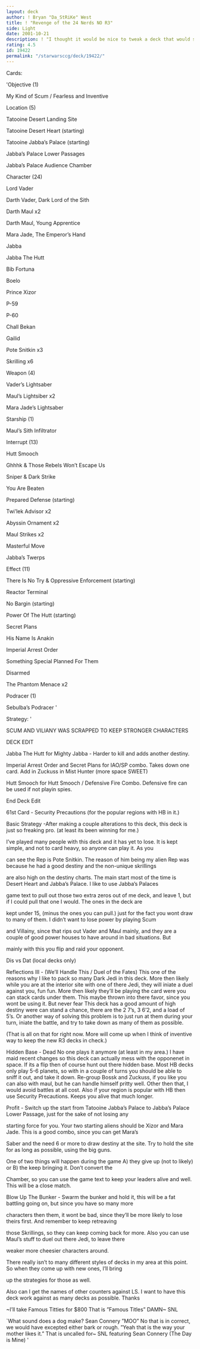 ```yaml
---
layout: deck
author: ! Bryan "Da_StRiKe" West
title: ! "Revenge of the 24 Nerds NO R3"
side: Light
date: 2001-10-21
description: ! "I thought it would be nice to tweak a deck that would still stand a chance for the Reflections III war, without packing Reflection III itself."
rating: 4.5
id: 19422
permalink: "/starwarsccg/deck/19422/"
---
```

Cards: 

'Objective (1)

My Kind of Scum / Fearless and Inventive


Location (5)

Tatooine Desert Landing Site

Tatooine Desert Heart (starting)

Tatooine Jabba’s Palace (starting)

Jabba’s Palace Lower Passages

Jabba’s Palace Audience Chamber


Character (24)

Lord Vader

Darth Vader, Dark Lord of the Sith

Darth Maul x2

Darth Maul, Young Apprentice

Mara Jade, The Emperor’s Hand

Jabba

Jabba The Hutt

Bib Fortuna

Boelo

Prince Xizor

P-59

P-60

Chall Bekan

Gailid

Pote Snitkin x3

Skrilling x6


Weapon (4)

Vader’s Lightsaber

Maul’s Lightsiber x2

Mara Jade’s Lightsaber


Starship (1)

Maul’s Sith Infiltrator


Interrupt (13)

Hutt Smooch

Ghhhk & Those Rebels Won’t Escape Us

Sniper & Dark Strike

You Are Beaten

Prepared Defense (starting)

Twi’lek Advisor x2

Abyssin Ornament x2

Maul Strikes x2

Masterful Move

Jabba’s Twerps


Effect (11)

There Is No Try & Oppressive Enforcement (starting)

Reactor Terminal

No Bargin (starting)

Power Of The Hutt (starting)

Secret Plans

His Name Is Anakin

Imperial Arrest Order

Something Special Planned For Them

Disarmed

The Phantom Menace x2


Podracer (1)

Sebulba’s Podracer '

Strategy: '

 SCUM AND VILlANY WAS SCRAPPED TO KEEP STRONGER CHARACTERS 


 DECK EDIT 


Jabba The Hutt for Mighty Jabba - Harder to kill and adds another destiny.


Imperial Arrest Order and Secret Plans for IAO/SP combo. Takes down one card. Add in Zuckuss in Mist Hunter (more space SWEET)


Hutt Smooch for Hutt Smooch / Defensive Fire Combo. Defensive fire can be used if not playin spies.


 End Deck Edit 


61st Card - Security Precautions (for the popular regions with HB in it.)


Basic Strategy -After making a couple alterations to this deck, this deck is just so freaking pro. (at least its been winning for me.) 

I’ve played many people with this deck and it has yet to lose. It is kept simple, and not to card heavy, so anyone can play it. As you 

can see the Rep is Pote Snitkin. The reason of him being my alien Rep was because he had a good destiny and the non-unique skrillings 

are also high on the destiny charts. The main start most of the time is Desert Heart and Jabba’s Palace. I like to use Jabba’s Palaces 

game text to pull out those two extra zeros out of me deck, and leave 1, but if I could pull that one I would. The ones in the deck are 

kept under 15, (minus the ones you can pull.) just for the fact you wont draw to many of them. I didn’t want to lose power by playing Scum 

and Villainy, since that rips out Vader and Maul mainly, and they are a couple of good power houses to have around in bad situations. But 

mainly with this you flip and raid your opponent.


Dis vs Dat (local decks only)


Reflections III - (We’ll Handle This / Duel of the Fates) This one of the reasons why I like to pack so many Dark Jedi in this deck. More then likely while you are at the interior site with one of there Jedi, they will iniate a duel against you, fun fun. More then likely they’ll be playing the card were you can stack cards under them. This maybe thrown into there favor, since you wont be using it. But never fear This deck has a good amount of high destiny were can stand a chance, there are the 2 7’s, 3 6’2, and a load of 5’s. Or another way of solving this problem is to just run at them during your turn, iniate the battle, and try to take down as many of them as possible. 

(That is all on that for right now. More will come up when I think of inventive way to keep the new R3 decks in check.)


Hidden Base - Dead No one plays it anymore (at least in my area.) I have maid recent changes so this deck can actually mess with the opponenet in space. If its a flip then of course hunt out there hidden base. Most HB decks only play 5-6 planets, so with in a couple of turns you should be able to sniff it out, and take it down. Re-group Bossk and Zuckuss, if you like you can also with maul, but he can handle himself pritty well. Other then that, I would avoid battles at all cost. Also if your region is popular with HB then use Security Precautions. Keeps you alive that much longer.


Profit - Switch up the start from Tatooine Jabba’s Palace to Jabba’s Palace Lower Passage, just for the sake of not losing any

starting force for you. Your two starting aliens should be Xizor and Mara Jade. This is a good combo, since you can get Mara’s

Saber and the need 6 or more to draw destiny at the site. Try to hold the site for as long as possible, using the big guns.

One of two things will happen during the game A) they give up (not to likely) or B) the keep bringing it. Don’t convert the

Chamber, so you can use the game text to keep your leaders alive and well. This will be a close match.


Blow Up The Bunker - Swarm the bunker and hold it, this will be a fat battling going on, but since you have so many more 

characters then them, it wont be bad, since they’ll be more likely to lose theirs first. And remember to keep retreaving 

those Skrillings, so they can keep coming back for more. Also you can use Maul’s stuff to duel out there Jedi, to leave there

weaker more cheesier characters around.


There really isn’t to many different styles of decks in my area at this point. So when they come up with new ones, I’ll bring

up the strategies for those as well.


Also can I get the names of other counters against LS. I want to have this deck work against as many decks as possible. Thanks


~I’ll take Famous Titties for $800 That is ”Famous Titles” DAMN~ SNL  


`What sound does a dog make? Sean Connery ”MOO” No that is in correct, we would have excepted either bark or rough. ”Yeah that is the way your mother likes it.” That is uncalled for~ SNL featuring Sean Connery (The Day is Mine)      '
